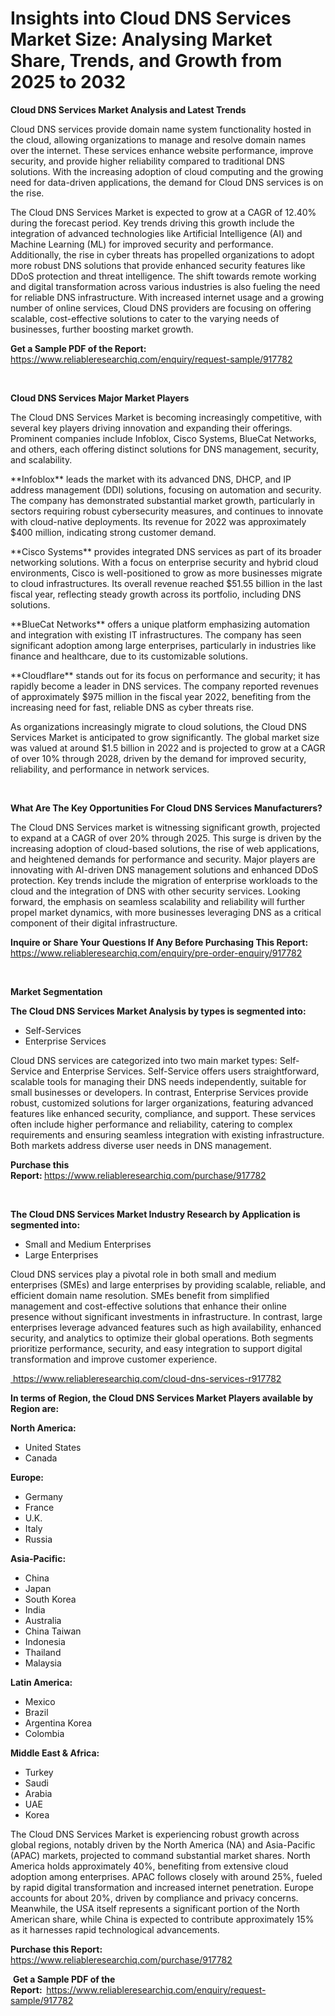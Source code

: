 <p><h1>Insights into Cloud DNS Services Market Size: Analysing Market Share, Trends, and Growth from 2025 to 2032</h1></p><p><strong>Cloud DNS Services Market Analysis and Latest Trends</strong></p>
<p><p>Cloud DNS services provide domain name system functionality hosted in the cloud, allowing organizations to manage and resolve domain names over the internet. These services enhance website performance, improve security, and provide higher reliability compared to traditional DNS solutions. With the increasing adoption of cloud computing and the growing need for data-driven applications, the demand for Cloud DNS services is on the rise.</p><p>The Cloud DNS Services Market is expected to grow at a CAGR of 12.40% during the forecast period. Key trends driving this growth include the integration of advanced technologies like Artificial Intelligence (AI) and Machine Learning (ML) for improved security and performance. Additionally, the rise in cyber threats has propelled organizations to adopt more robust DNS solutions that provide enhanced security features like DDoS protection and threat intelligence. The shift towards remote working and digital transformation across various industries is also fueling the need for reliable DNS infrastructure. With increased internet usage and a growing number of online services, Cloud DNS providers are focusing on offering scalable, cost-effective solutions to cater to the varying needs of businesses, further boosting market growth.</p></p>
<p><strong>Get a Sample PDF of the Report:&nbsp;</strong> <a href="https://www.reliableresearchiq.com/enquiry/request-sample/917782?utm_campaign=3501&utm_medium=2&utm_source=Github&utm_content=ia&utm_term=16042025&utm_id=cloud-dns-services">https://www.reliableresearchiq.com/enquiry/request-sample/917782</a></p>
<p>&nbsp;</p>
<p><strong>Cloud DNS Services Major Market Players</strong></p>
<p><p>The Cloud DNS Services Market is becoming increasingly competitive, with several key players driving innovation and expanding their offerings. Prominent companies include Infoblox, Cisco Systems, BlueCat Networks, and others, each offering distinct solutions for DNS management, security, and scalability.</p><p>**Infoblox** leads the market with its advanced DNS, DHCP, and IP address management (DDI) solutions, focusing on automation and security. The company has demonstrated substantial market growth, particularly in sectors requiring robust cybersecurity measures, and continues to innovate with cloud-native deployments. Its revenue for 2022 was approximately $400 million, indicating strong customer demand.</p><p>**Cisco Systems** provides integrated DNS services as part of its broader networking solutions. With a focus on enterprise security and hybrid cloud environments, Cisco is well-positioned to grow as more businesses migrate to cloud infrastructures. Its overall revenue reached $51.55 billion in the last fiscal year, reflecting steady growth across its portfolio, including DNS solutions.</p><p>**BlueCat Networks** offers a unique platform emphasizing automation and integration with existing IT infrastructures. The company has seen significant adoption among large enterprises, particularly in industries like finance and healthcare, due to its customizable solutions. </p><p>**Cloudflare** stands out for its focus on performance and security; it has rapidly become a leader in DNS services. The company reported revenues of approximately $975 million in the fiscal year 2022, benefiting from the increasing need for fast, reliable DNS as cyber threats rise.</p><p>As organizations increasingly migrate to cloud solutions, the Cloud DNS Services Market is anticipated to grow significantly. The global market size was valued at around $1.5 billion in 2022 and is projected to grow at a CAGR of over 10% through 2028, driven by the demand for improved security, reliability, and performance in network services.</p></p>
<p>&nbsp;</p>
<p><strong>What Are The Key Opportunities For Cloud DNS Services Manufacturers?</strong></p>
<p><p>The Cloud DNS Services market is witnessing significant growth, projected to expand at a CAGR of over 20% through 2025. This surge is driven by the increasing adoption of cloud-based solutions, the rise of web applications, and heightened demands for performance and security. Major players are innovating with AI-driven DNS management solutions and enhanced DDoS protection. Key trends include the migration of enterprise workloads to the cloud and the integration of DNS with other security services. Looking forward, the emphasis on seamless scalability and reliability will further propel market dynamics, with more businesses leveraging DNS as a critical component of their digital infrastructure.</p></p>
<p><strong>Inquire or Share Your Questions If Any Before Purchasing This Report:</strong> <a href="https://www.reliableresearchiq.com/enquiry/pre-order-enquiry/917782?utm_campaign=3501&utm_medium=2&utm_source=Github&utm_content=ia&utm_term=16042025&utm_id=cloud-dns-services">https://www.reliableresearchiq.com/enquiry/pre-order-enquiry/917782</a></p>
<p>&nbsp;</p>
<p><strong>Market Segmentation</strong></p>
<p><strong>The Cloud DNS Services Market Analysis by types is segmented into:</strong></p>
<p><ul><li>Self-Services</li><li>Enterprise Services</li></ul></p>
<p><p>Cloud DNS services are categorized into two main market types: Self-Service and Enterprise Services. Self-Service offers users straightforward, scalable tools for managing their DNS needs independently, suitable for small businesses or developers. In contrast, Enterprise Services provide robust, customized solutions for larger organizations, featuring advanced features like enhanced security, compliance, and support. These services often include higher performance and reliability, catering to complex requirements and ensuring seamless integration with existing infrastructure. Both markets address diverse user needs in DNS management.</p></p>
<p><strong>Purchase this Report:&nbsp;</strong><a href="https://www.reliableresearchiq.com/purchase/917782?utm_campaign=3501&utm_medium=2&utm_source=Github&utm_content=ia&utm_term=16042025&utm_id=cloud-dns-services">https://www.reliableresearchiq.com/purchase/917782</a></p>
<p>&nbsp;</p>
<p><strong>The Cloud DNS Services Market Industry Research by Application is segmented into:</strong></p>
<p><ul><li>Small and Medium Enterprises</li><li>Large Enterprises</li></ul></p>
<p><p>Cloud DNS services play a pivotal role in both small and medium enterprises (SMEs) and large enterprises by providing scalable, reliable, and efficient domain name resolution. SMEs benefit from simplified management and cost-effective solutions that enhance their online presence without significant investments in infrastructure. In contrast, large enterprises leverage advanced features such as high availability, enhanced security, and analytics to optimize their global operations. Both segments prioritize performance, security, and easy integration to support digital transformation and improve customer experience.</p></p>
<p><a href="https://www.reliableresearchiq.com/cloud-dns-services-r917782?utm_campaign=3501&utm_medium=2&utm_source=Github&utm_content=ia&utm_term=16042025&utm_id=cloud-dns-services">&nbsp;https://www.reliableresearchiq.com/cloud-dns-services-r917782</a></p>
<p><strong>In terms of Region, the Cloud DNS Services Market Players available by Region are:</strong></p>
<p>
    <p> <strong> North America: </strong>
        <ul>
            <li>United States</li>
            <li>Canada</li>
        </ul>
        </p> 
    <p> <strong> Europe: </strong>
        <ul>
            <li>Germany</li>
            <li>France</li>
            <li>U.K.</li>
            <li>Italy</li>
            <li>Russia</li>
        </ul>
        </p> 
    <p> <strong> Asia-Pacific: </strong>
        <ul>
            <li>China</li>
            <li>Japan</li>
            <li>South Korea</li>
            <li>India</li>
            <li>Australia</li>
            <li>China Taiwan</li>
            <li>Indonesia</li>
            <li>Thailand</li>
            <li>Malaysia</li>
        </ul>
        </p> 
    <p> <strong> Latin America: </strong>
        <ul>
            <li>Mexico</li>
            <li>Brazil</li>
            <li>Argentina Korea</li>
            <li>Colombia</li>
        </ul>
        </p> 
    <p> <strong> Middle East & Africa: </strong>
        <ul>
            <li>Turkey</li>
            <li>Saudi</li>
            <li>Arabia</li>
            <li>UAE</li>
            <li>Korea</li>
        </ul>
    </p>
    </p>
<p><p>The Cloud DNS Services Market is experiencing robust growth across global regions, notably driven by the North America (NA) and Asia-Pacific (APAC) markets, projected to command substantial market shares. North America holds approximately 40%, benefiting from extensive cloud adoption among enterprises. APAC follows closely with around 25%, fueled by rapid digital transformation and increased internet penetration. Europe accounts for about 20%, driven by compliance and privacy concerns. Meanwhile, the USA itself represents a significant portion of the North American share, while China is expected to contribute approximately 15% as it harnesses rapid technological advancements.</p></p>
<p><strong>Purchase this Report: </strong><a href="https://www.reliableresearchiq.com/purchase/917782?utm_campaign=3501&utm_medium=2&utm_source=Github&utm_content=ia&utm_term=16042025&utm_id=cloud-dns-services">https://www.reliableresearchiq.com/purchase/917782</a></p>
<p>&nbsp;<strong>Get a Sample PDF of the Report:&nbsp;&nbsp;</strong><a href="https://www.reliableresearchiq.com/enquiry/request-sample/917782?utm_campaign=3501&utm_medium=2&utm_source=Github&utm_content=ia&utm_term=16042025&utm_id=cloud-dns-services">https://www.reliableresearchiq.com/enquiry/request-sample/917782</a></p>
<p><strong></strong></p>
<p><p></p><p></p><p></p></p>